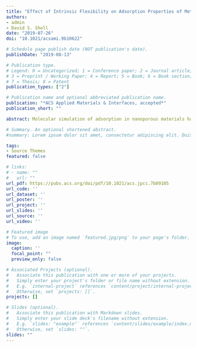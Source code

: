 ```yaml
---
title: "Effect of Intrinsic Flexibility on Adsorption Properties of Metal-Organic Frameworks at Dilute and Non-dilute Loadings"
authors:
- admin
- David S. Sholl
date: "2019-07-26"
doi: "10.1021/acsami.9b10622"

# Schedule page publish date (NOT publication's date).
publishDate: "2019-08-13"

# Publication type.
# Legend: 0 = Uncategorized; 1 = Conference paper; 2 = Journal article;
# 3 = Preprint / Working Paper; 4 = Report; 5 = Book; 6 = Book section;
# 7 = Thesis; 8 = Patent
publication_types: ["2"]

# Publication name and optional abbreviated publication name.
publication: "*ACS Applied Materials & Interfaces, accepted*"
publication_short: ""

abstract: Molecular simulation of adsorption in nanoporous materials has become a valuable complement to experimental studies of these materials. In almost all cases, these simulations treat that adsorbing material as rigid. We use molecular simulations to examine the validity of this approximation for the adsorption in metal-organic frameworks (MOFs) that have framework flexibility without change in their unit cells due to thermal vibrations. All nanoporous materials are subject to this kind of framework flexibility. We examine the adsorption of 9 molecules (CO2, CH4, ethane, ethene, propane, propene, butane, Xe and Kr) and four molecular mixtures (CO2/CH4, ethane/ethene, propane/propene/butane, and Xe/Kr) in 100 MOFs at dilute and non-dilute adsorption conditions. Our results show that single component adsorption uptakes at non-dilute conditions are only weakly affected by framework flexibility, but adsorption selectivities at both dilute and non-dilute conditions can be significantly affected by flexibility. The most dramatic impacts of framework flexibility occur for adsorption uptake in the limit of dilute adsorption. These results suggest that the importance of including framework flexibility when attempting to make quantitative predictions of adsorption selectivity in MOFs and similar materials may have been underestimated in the past.

# Summary. An optional shortened abstract.
#summary: Lorem ipsum dolor sit amet, consectetur adipiscing elit. Duis posuere tellus ac convallis placerat. Proin tincidunt magna sed ex #sollicitudin condimentum.

tags:
- Source Themes
featured: false

# links:
# - name: ""
#   url: ""
url_pdf: https://pubs.acs.org/doi/pdf/10.1021/acs.jpcc.7b09105
url_code: ''
url_dataset: ''
url_poster: ''
url_project: ''
url_slides: ''
url_source: ''
url_video: ''

# Featured image
# To use, add an image named `featured.jpg/png` to your page's folder. 
image:
  caption: ''
  focal_point: ""
  preview_only: false

# Associated Projects (optional).
#   Associate this publication with one or more of your projects.
#   Simply enter your project's folder or file name without extension.
#   E.g. `internal-project` references `content/project/internal-project/index.md`.
#   Otherwise, set `projects: []`.
projects: []

# Slides (optional).
#   Associate this publication with Markdown slides.
#   Simply enter your slide deck's filename without extension.
#   E.g. `slides: "example"` references `content/slides/example/index.md`.
#   Otherwise, set `slides: ""`.
slides: ""
---
```



